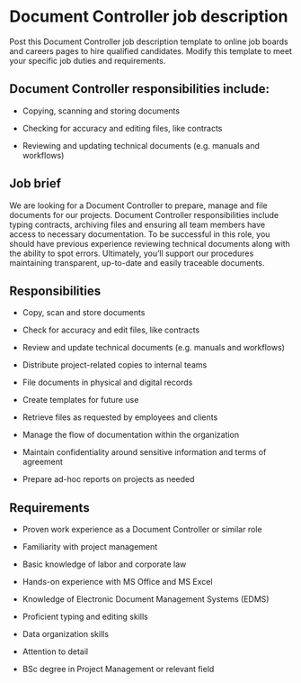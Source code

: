 # Document Controller job description
Post this Document Controller job description template to online job boards and careers pages to hire qualified candidates. Modify this template to meet your specific job duties and requirements.


## Document Controller responsibilities include:
* Copying, scanning and storing documents

* Checking for accuracy and editing files, like contracts

* Reviewing and updating technical documents (e.g. manuals and workflows)


## Job brief

We are looking for a Document Controller to prepare, manage and file documents for our projects.
Document Controller responsibilities include typing contracts, archiving files and ensuring all team members have access to necessary documentation. To be successful in this role, you should have previous experience reviewing technical documents along with the ability to spot errors.
Ultimately, you’ll support our procedures maintaining transparent, up-to-date and easily traceable documents.


## Responsibilities

* Copy, scan and store documents

* Check for accuracy and edit files, like contracts

* Review and update technical documents (e.g. manuals and workflows)

* Distribute project-related copies to internal teams

* File documents in physical and digital records

* Create templates for future use

* Retrieve files as requested by employees and clients

* Manage the flow of documentation within the organization

* Maintain confidentiality around sensitive information and terms of agreement

* Prepare ad-hoc reports on projects as needed


## Requirements

* Proven work experience as a Document Controller or similar role

* Familiarity with project management

* Basic knowledge of labor and corporate law

* Hands-on experience with MS Office and MS Excel

* Knowledge of Electronic Document Management Systems (EDMS)

* Proficient typing and editing skills

* Data organization skills

* Attention to detail

* BSc degree in Project Management or relevant field
